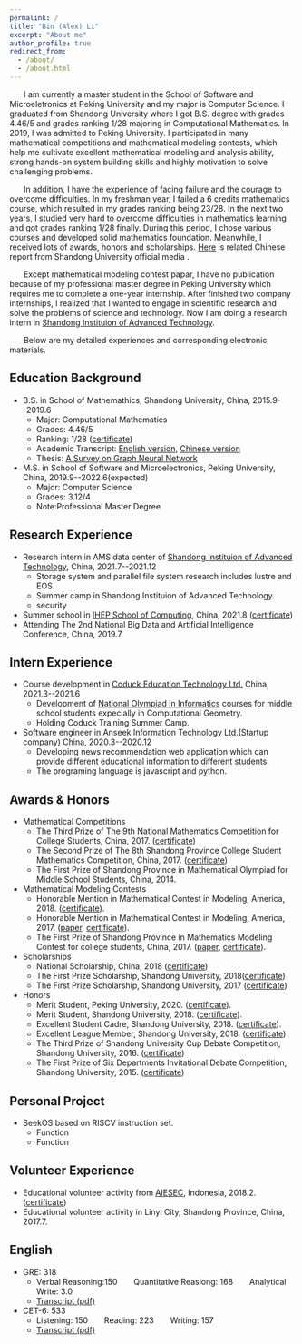 ```yaml
---
permalink: /
title: "Bin (Alex) Li"
excerpt: "About me"
author_profile: true
redirect_from: 
  - /about/
  - /about.html
---
```


&emsp;&ensp;  I am currently a master student in the School of Software and Microeletronics at Peking University and my major is Computer Science. 
I graduated from Shandong University where I got B.S. degree with grades 4.46/5 and grades ranking 1/28 majoring in Computational Mathematics. In 2019, I was admitted to Peking University. I participated in many mathematical competitions and mathematical modeling contests, which help me cultivate excellent mathematical modeling and analysis ability, strong hands-on system building skills and highly motivation to solve challenging problems. 

&emsp;&ensp;  In addition, I have the experience of facing failure and the courage to overcome difficulties. In my freshman year, I failed a 6 credits mathematics course, which resulted in my grades ranking being 23/28. In the next two years, I studied very hard to overcome difficulties in mathematics learning and got grades ranking 1/28 finally.  During this period, I chose various courses and developed solid mathematics foundation. Meanwhile, I received lots of awards, honors and scholarships. [Here](https://mp.weixin.qq.com/s/8xiYZdwlquxZYcx8gpXJ6Q) is related Chinese report from Shandong University official media .

&emsp;&ensp;  Except mathematical modeling contest papar, I have no publication because of my professional master degree in Peking University which requires me to complete a one-year internship. After finished two company internships, I realized that I wanted to engage in scientific research and solve the problems of science and technology. Now I am doing a research intern in [Shandong Instituion of Advanced Technology](http://www.sdiat.cn/).

&emsp;&ensp;  Below are my detailed experiences and corresponding electronic materials.  

## Education Background
+ B.S. in School of Mathemathics, Shandong University, China, 2015.9--2019.6
  - Major: Computational Mathematics
  - Grades: 4.46/5
  - Ranking: 1/28 ([certificate](https://alexli8.github.io/files/ranking.pdf))
  - Academic Transcript: [English version](https://alexli8.github.io/files/English%20Transcript.pdf), [Chinese version](https://alexli8.github.io/files/Chinese%20Transcript.pdf)
  - Thesis: [A Survey on Graph Neural Network]()
+ M.S. in School of Software and Microelectronics, Peking University,  China, 2019.9--2022.6(expected)
  - Major: Computer Science
  - Grades: 3.12/4
  - Note:Professional Master Degree


## Research Experience
+ Research intern in AMS data center of [Shandong Instituion of Advanced Technology](http://www.sdiat.cn/), China, 2021.7--2021.12
  + Storage system  and parallel file system research includes lustre and EOS.
  + Summer camp in Shandong Instituion of Advanced Technology.
  + security
+ Summer school in [IHEP School of Computing](http://www.ihep.cas.cn/), China, 2021.8 ([certificate](https://alexli8.github.io/files/%E6%88%90%E7%BB%A9%E4%BC%98%E7%A7%80%E8%AF%81%E4%B9%A6-%E6%9D%8E%E6%96%8C.jpg))
+ Attending The 2nd National Big Data and Artificial Intelligence Conference, China, 2019.7.


## Intern Experience 
+ Course development in [Coduck Education Technology Ltd.](https://www.coduck.cn/) China, 2021.3--2021.6
  + Development of [National Olympiad in Informatics](https://zh.wikipedia.org/wiki/%E5%85%A8%E5%9B%BD%E9%9D%92%E5%B0%91%E5%B9%B4%E4%BF%A1%E6%81%AF%E5%AD%A6%E5%A5%A5%E6%9E%97%E5%8C%B9%E5%85%8B%E7%AB%9E%E8%B5%9B) courses for middle school students expecially in Computational Geometry.
  + Holding Coduck Training Summer Camp.
+ Software engineer in Anseek Information Technology Ltd.(Startup company)  China, 2020.3--2020.12
  + Developing news recommendation web application which can provide different educational information to different students. 
  + The programing language is javascript and python. 


## Awards & Honors
+ Mathematical Competitions
  + The Third Prize of The 9th National Mathematics Competition for College Students, China, 2017. ([certificate](https://alexli8.github.io/files/national%20math.jpg))
  + The Second Prize of The 8th Shandong Province College Student Mathematics Competition, China, 2017. ([certificate](https://alexli8.github.io/files/mathematics%20competation.jpg))
  + The First Prize of Shandong Province in Mathematical Olympiad for Middle School Students, China, 2014.
+ Mathematical Modeling Contests
  + Honorable Mention in Mathematical Contest in Modeling, America, 2018. ([certificate](https://alexli8.github.io/files/MCM%202018.jpg)).
  + Honorable Mention in Mathematical Contest in Modeling, America, 2017. ([paper](), [certificate](https://alexli8.github.io/files/MCM%202017.jpg)).
  + The First Prize of Shandong Province in Mathematics Modeling Contest for college students, China, 2017. ([paper](https://alexli8.github.io/files/A201715010113_%E6%9D%8E%E6%96%8C_%E7%8E%8B%E6%B5%A9_%E5%BC%A0%E8%89%AF.pdf), [certificate](https://alexli8.github.io/files/modeling.jpg)).
+ Scholarships
  + National Scholarship, China, 2018 ([certificate]())
  + The First Prize Scholarship, Shandong University, 2018([certificate]())
  + The First Prize Scholarship, Shandong University, 2017 ([certificate](https://alexli8.github.io/files/first%20prize.jpg))
+ Honors
  + Merit Student, Peking University, 2020. ([certificate]()).
  + Merit Student, Shandong University, 2018. ([certificate](https://alexli8.github.io/files/merit%20student.jpg)).
  + Excellent Student Cadre, Shandong University, 2018. ([certificate]()).
  + Excellent League Member, Shandong University, 2018. ([certificate](https://alexli8.github.io/files/league%20member.jpg)).
  + The Third Prize of Shandong University Cup Debate Competition, Shandong University, 2016. ([certificate](https://alexli8.github.io/files/Shandong%20Cup.jpg))
  + The First Prize of Six Departments Invitational Debate Competition, Shandong University, 2015. ([certificate](https://alexli8.github.io/files/six%20department%20cup.jpg))


## Personal Project
+ SeekOS based on RISCV instruction set.
  + Function
  + Function


## Volunteer Experience
+ Educational volunteer activity from [AIESEC](https://aiesec.org/), Indonesia, 2018.2. ([certificate](https://alexli8.github.io/files/%E5%BF%97%E6%84%BF%E8%AF%81%E6%98%8E.pdf))
+ Educational volunteer activity in Linyi City, Shandong Province, China, 2017.7.


## English 
+ GRE: 318
  - Verbal Reasoning:150 &emsp;&ensp; Quantitative Reasiong: 168 &emsp;&ensp; Analytical Write: 3.0 
  - [Transcript (pdf)](https://alexli8.github.io/files/GRE.pdf)
+ CET-6: 533
  - Listening: 150 &emsp;&ensp; Reading: 223  &emsp;&ensp; Writing: 157
  - [Transcript (pdf)](https://alexli8.github.io/files/CET6.pdf)

